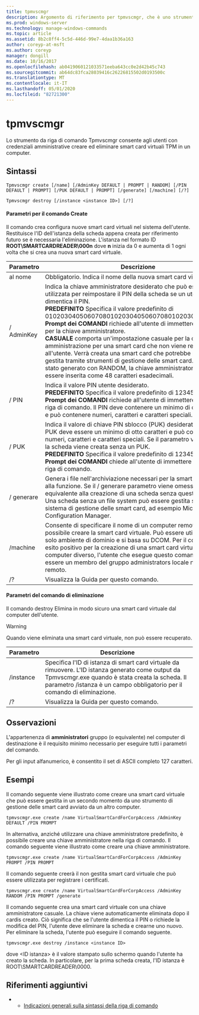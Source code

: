 ```yaml
---
title: tpmvscmgr
description: Argomento di riferimento per tpmvscmgr, che è uno strumento da riga di comando che consente agli utenti con credenziali amministrative di creare ed eliminare Smart card virtuali TPM in un computer.
ms.prod: windows-server
ms.technology: manage-windows-commands
ms.topic: article
ms.assetid: 8b2c8ff4-5c5d-446d-99e7-4daa1b36a163
author: coreyp-at-msft
ms.author: coreyp
manager: dongill
ms.date: 10/16/2017
ms.openlocfilehash: ab0419060121033571eeba643cc0e2d42b45c743
ms.sourcegitcommit: ab64dc83fca28039416c26226815502d0193500c
ms.translationtype: MT
ms.contentlocale: it-IT
ms.lasthandoff: 05/01/2020
ms.locfileid: "82721300"
---
```

# <a name="tpmvscmgr"></a>tpmvscmgr

Lo strumento da riga di comando Tpmvscmgr consente agli utenti con credenziali amministrative creare ed eliminare smart card virtuali TPM in un computer.

## <a name="syntax"></a>Sintassi

```
Tpmvscmgr create [/name] [/AdminKey DEFAULT | PROMPT | RANDOM] [/PIN DEFAULT | PROMPT] [/PUK DEFAULT | PROMPT] [/generate] [/machine] [/?]
```
```
Tpmvscmgr destroy [/instance <instance ID>] [/?]
```

#### <a name="parameters-for-create-command"></a>Parametri per il comando Create

Il comando crea configura nuove smart card virtuali nel sistema dell'utente. Restituisce l'ID dell'istanza della scheda appena creata per riferimento futuro se è necessaria l'eliminazione. L'istanza nel formato ID **ROOT\SMARTCARDREADER\000n** dove **n** inizia da 0 e aumenta di 1 ogni volta che si crea una nuova smart card virtuale.

|Parametro|Descrizione|
|---------|-----------|
|al nome|Obbligatorio. Indica il nome della nuova smart card virtuale.|
|/ AdminKey|Indica la chiave amministratore desiderato che può essere utilizzata per reimpostare il PIN della scheda se un utente dimentica il PIN.</br>**PREDEFINITO** Specifica il valore predefinito di 010203040506070801020304050607080102030405060708.</br>**Prompt dei COMANDI** richiede all'utente di immettere un valore per la chiave amministratore.</br>**CASUALE** comporta un'impostazione casuale per la chiave di amministrazione per una smart card che non viene restituita all'utente. Verrà creata una smart card che potrebbe non essere gestita tramite strumenti di gestione delle smart card. Quando è stato generato con RANDOM, la chiave amministratore deve essere inserita come 48 caratteri esadecimali.|
|/ PIN|Indica il valore PIN utente desiderato.</br>**PREDEFINITO** Specifica il valore predefinito di 12345678 PIN.</br>**Prompt dei COMANDI** richiede all'utente di immettere un PIN nella riga di comando. Il PIN deve contenere un minimo di otto caratteri e può contenere numeri, caratteri e caratteri speciali.|
|/ PUK|Indica il valore di chiave PIN sblocco (PUK) desiderato. Il valore PUK deve essere un minimo di otto caratteri e può contenere numeri, caratteri e caratteri speciali. Se il parametro viene omesso, la scheda viene creata senza un PUK.</br>**PREDEFINITO** Specifica il valore predefinito di 12345678 PUK.</br>**Prompt dei COMANDI** chiede all'utente di immettere un PUK nella riga di comando.|
|/ generare|Genera i file nell'archiviazione necessari per la smart card virtuale alla funzione. Se il / generare parametro viene omesso, è equivalente alla creazione di una scheda senza questo file system. Una scheda senza un file system può essere gestita solo da un sistema di gestione delle smart card, ad esempio Microsoft Configuration Manager.|
|/machine|Consente di specificare il nome di un computer remoto in cui è possibile creare la smart card virtuale. Può essere utilizzato in un solo ambiente di dominio e si basa su DCOM. Per il comando abbia esito positivo per la creazione di una smart card virtuale in un computer diverso, l'utente che esegue questo comando deve essere un membro del gruppo administrators locale nel computer remoto.|
|/?|Visualizza la Guida per questo comando.|

#### <a name="parameters-for-destroy-command"></a>Parametri del comando di eliminazione

Il comando destroy Elimina in modo sicuro una smart card virtuale dal computer dell'utente.

> [!WARNING]
> Quando viene eliminata una smart card virtuale, non può essere recuperato.

|Parametro|Descrizione|
|---------|-----------|
|/instance|Specifica l'ID di istanza di smart card virtuale da rimuovere. L'ID istanza generato come output da Tpmvscmgr.exe quando è stata creata la scheda. Il parametro /istanza è un campo obbligatorio per il comando di eliminazione.|
|/?|Visualizza la Guida per questo comando.|

## <a name="remarks"></a>Osservazioni

L'appartenenza di **amministratori** gruppo (o equivalente) nel computer di destinazione è il requisito minimo necessario per eseguire tutti i parametri del comando.

Per gli input alfanumerico, è consentito il set di ASCII completo 127 caratteri.

## <a name="examples"></a>Esempi

Il comando seguente viene illustrato come creare una smart card virtuale che può essere gestita in un secondo momento da uno strumento di gestione delle smart card avviato da un altro computer.
```
tpmvscmgr.exe create /name VirtualSmartCardForCorpAccess /AdminKey DEFAULT /PIN PROMPT
```
In alternativa, anziché utilizzare una chiave amministratore predefinito, è possibile creare una chiave amministratore nella riga di comando. Il comando seguente viene illustrato come creare una chiave amministratore.
```
tpmvscmgr.exe create /name VirtualSmartCardForCorpAccess /AdminKey PROMPT /PIN PROMPT
```
Il comando seguente creerà il non gestita smart card virtuale che può essere utilizzata per registrare i certificati.
```
tpmvscmgr.exe create /name VirtualSmartCardForCorpAccess /AdminKey RANDOM /PIN PROMPT /generate
```
Il comando seguente crea una smart card virtuale con una chiave amministratore casuale. La chiave viene automaticamente eliminata dopo il cardis creato. Ciò significa che se l'utente dimentica il PIN o richiede la modifica del PIN, l'utente deve eliminare la scheda e crearne uno nuovo. Per eliminare la scheda, l'utente può eseguire il comando seguente.
```
tpmvscmgr.exe destroy /instance <instance ID> 
```
dove \<ID istanza> è il valore stampato sullo schermo quando l'utente ha creato la scheda. In particolare, per la prima scheda creata, l'ID istanza è ROOT\SMARTCARDREADER\0000.

## <a name="additional-references"></a>Riferimenti aggiuntivi

-   - [Indicazioni generali sulla sintassi della riga di comando](command-line-syntax-key.md)